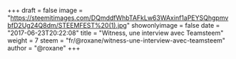 +++
draft = false
image = "https://steemitimages.com/DQmddfWhbTAFkLw63WAxinf1aPEYSQhgpmvbfD2Ug24Q8dm/STEEMFEST%20(1).jpg"
showonlyimage = false
date = "2017-06-23T20:22:08"
title = "Witness, une interview avec Teamsteem"
weight = 7
steem = "fr/@roxane/witness-une-interview-avec-teamsteem"
author = "@roxane"
+++

<!--more-->
